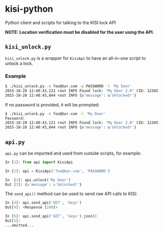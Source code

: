 # kisi-python
Python client and scripts for talking to the KISI lock API

**NOTE: Location verification must be disabled for the user using the API.**

## `kisi_unlock.py`
`kisi_unlock.py` is a wrapper for `KisiApi` to have an all-in-one script to unlock a lock.

### Example
```bash
$ ./kisi_unlock.py -e foo@bar.com -p PASSWORD -l 'My Door'
2015-10-28 12:48:43,121 root INFO Found lock: "My Door 2.0" (ID: 12345)
2015-10-28 12:48:43,844 root INFO {u'message': u'Unlocked!'}
```

If no password is provided, it will be prompted:
```bash
$ ./kisi_unlock.py -e foo@bar.com -l 'My Door'
Password:
2015-10-28 12:48:43,121 root INFO Found lock: "My Door 2.0" (ID: 12345)
2015-10-28 12:48:43,844 root INFO {u'message': u'Unlocked!'}
```

## `api.py`
`api.py` can be imported and used from outside scripts, for example:

```python
In [1]: from api import KisiApi

In [2]: api = KisiApi('foo@bar.com', 'PASSWORD')

In  [3]: api.unlock('My Door')
Out [3]: {u'message': u'Unlocked!'}
```

The `send_api()` method can be used to send raw API calls to KISI:
```python
In [4]: api.send_api('GET', 'keys')
Out[4]: <Response [200]>

In [5]: api.send_api('GET', 'keys').json()
Out[5]:
...omitted...
```
